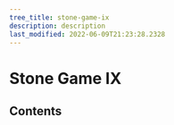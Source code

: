 ```yaml
---
tree_title: stone-game-ix
description: description
last_modified: 2022-06-09T21:23:28.2328
---
```


# Stone Game IX

## Contents
